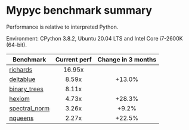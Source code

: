 # Mypyc benchmark summary

Performance is relative to interpreted Python.

Environment: CPython 3.8.2, Ubuntu 20.04 LTS and Intel Core i7-2600K (64-bit).

| Benchmark | Current perf | Change in 3 months |
| --- | :---: | :---: |
| [richards](benchmarks/richards.md) | 16.95x |  |
| [deltablue](benchmarks/deltablue.md) | 8.59x | +13.0% |
| [binary_trees](benchmarks/binary_trees.md) | 8.11x |  |
| [hexiom](benchmarks/hexiom.md) | 4.73x | +28.3% |
| [spectral_norm](benchmarks/spectral_norm.md) | 3.26x | +9.2% |
| [nqueens](benchmarks/nqueens.md) | 2.27x | +22.5% |

